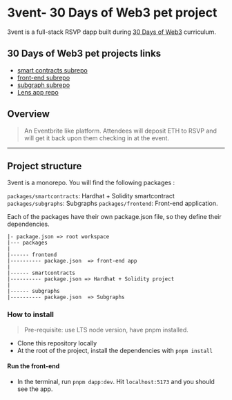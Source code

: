 # 3vent- 30 Days of Web3 pet project

3vent is a full-stack RSVP dapp built during [30 Days of Web3](https://www.30daysofweb3.xyz/) curriculum.

##  30 Days of Web3 pet projects links
* [smart contracts subrepo](https://github.com/naomiHauret/3vent/tree/main/packages/smartcontracts) 
* [front-end subrepo](https://github.com/naomiHauret/3vent/tree/main/packages/frontend) 
* [subgraph subrepo](https://github.com/naomiHauret/3vent/tree/main/packages/subgraphs) 
* [Lens app repo](https://github.com/naomiHauret/lensbook)

## Overview
> An Eventbrite like platform. Attendees will deposit ETH to RSVP and will get it back upon them checking in at the event.

---
## Project structure

3vent is a monorepo. You will find the following packages :

`packages/smartcontracts`: Hardhat + Solidity smartcontract
`packages/subgraphs`: Subgraphs
`packages/frontend`: Front-end application. 

Each of the packages have their own package.json file, so they define their dependencies.

```
|- package.json => root workspace
|--- packages
|
|------ frontend
|---------- package.json  => front-end app
|
|------ smartcontracts
|---------- package.json => Hardhat + Solidity project
|
|------ subgraphs
|---------- package.json  => Subgraphs
```
### How to install
> Pre-requisite: use LTS node version, have pnpm installed.

- Clone this repository locally
- At the root of the project, install the dependencies with `pnpm install`

#### Run the front-end
- In the terminal, run `pnpm dapp:dev`. Hit `localhost:5173` and you should see the app.
